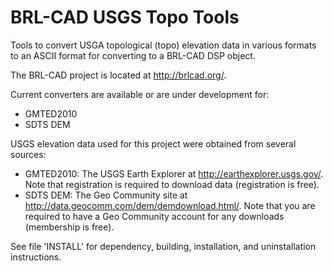 BRL-CAD USGS Topo Tools
=======================

Tools to convert USGA topological (topo) elevation data in various formats to an ASCII format for converting to a BRL-CAD DSP object.

The BRL-CAD project is located at <http://brlcad.org/>.
 
Current converters are available or are under development for:

* GMTED2010
* SDTS DEM

USGS elevation data used for this project were obtained from several sources:

* GMTED2010: The USGS Earth Explorer at <http://earthexplorer.usgs.gov/>. Note that registration is required to download data (registration is free).
* SDTS DEM: The Geo Community site at <http://data.geocomm.com/dem/demdownload.html/>. Note that you are required to have a Geo Community account for any downloads (membership is free).

See file 'INSTALL' for dependency, building, installation, and uninstallation instructions.

